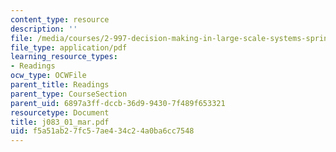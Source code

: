 ```yaml
---
content_type: resource
description: ''
file: /media/courses/2-997-decision-making-in-large-scale-systems-spring-2004/f5a51ab27fc57ae434c24a0ba6cc7548_j083_01_mar.pdf
file_type: application/pdf
learning_resource_types:
- Readings
ocw_type: OCWFile
parent_title: Readings
parent_type: CourseSection
parent_uid: 6897a3ff-dccb-36d9-9430-7f489f653321
resourcetype: Document
title: j083_01_mar.pdf
uid: f5a51ab2-7fc5-7ae4-34c2-4a0ba6cc7548
---
```

